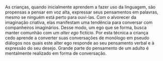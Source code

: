 ﻿As crianças, quando inicialmente aprendem a fazer uso da linguagem, são propensas a pensar em voz alta, expressar seus pensamentos em palavras, mesmo se ninguém está perto para ouvi-las. Com o alvorecer da imaginação criativa, elas manifestam uma tendência para conversar com companheiros imaginários. Desse modo, um ego que se forma, busca manter comunhão com um *alter ego* fictício. Por esta técnica a criança cedo aprende a converter suas conversações de monólogo em pseudo diálogos nos quais este alter ego responde ao seu pensamento verbal e à expressão do seu desejo. Grande parte do pensamento de um adulto é mentalmente realizado em forma de conversação.